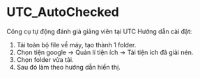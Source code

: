 # UTC_AutoChecked
Công cụ tự động đánh giá giảng viên tại UTC
Hướng dẫn cài đặt:
1. Tải toàn bộ file về máy, tạo thành 1 folder.
2. Chọn tiện google -> Quản lí tiện ích -> Tải tiện ích đã giải nén.
3. Chọn folder vừa tải.
4. Sau đó làm theo hướng dẫn hiển thị.
